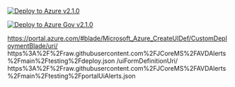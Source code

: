 [![Deploy to Azure v2.1.0](https://aka.ms/deploytoazurebutton)](https://portal.azure.com/#blade/Microsoft_Azure_CreateUIDef/CustomDeploymentBlade/uri/https%3A%2F%2Fraw.githubusercontent.com%2FJCoreMS%2FAVDAlerts%2Fmain%2Ftesting%2Fdeploy.json/uiFormDefinitionUri/https%3A%2F%2Fraw.githubusercontent.com%2FJCoreMS%2FAVDAlerts%2Fmain%2Ftesting%2FportalUiAlerts.json) 

[![Deploy to Azure Gov v2.1.0](https://aka.ms/deploytoazuregovbutton)](https://portal.azure.us/#blade/Microsoft_Azure_CreateUIDef/CustomDeploymentBlade/uri/https%3A%2F%2Fraw.githubusercontent.com%2FJCoreMS%2FAVDAlerts%2Fmain%2Ftesting%2Fdeploy.json/uiFormDefinitionUri/https%3A%2F%2Fraw.githubusercontent.com%2FJCoreMS%2FAVDAlerts%2Fmain%2Ftesting%2FportalUiAlerts.json) 


https://portal.azure.com/#blade/Microsoft_Azure_CreateUIDef/CustomDeploymentBlade/uri/
https%3A%2F%2Fraw.githubusercontent.com%2FJCoreMS%2FAVDAlerts%2Fmain%2Ftesting%2Fdeploy.json
/uiFormDefinitionUri/
https%3A%2F%2Fraw.githubusercontent.com%2FJCoreMS%2FAVDAlerts%2Fmain%2Ftesting%2FportalUiAlerts.json


